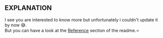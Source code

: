 ## EXPLANATION
I see you are interested to know more but unfortunately i couldn't update it by now :sweat_smile:.<br/>
But you can have a look at the [Reference](https://github.com/hex-plex/Light-Gun#reference) section of the readme.:star:
